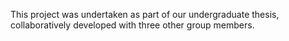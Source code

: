 This project was undertaken as part of our undergraduate thesis, collaboratively developed with three other group members.
